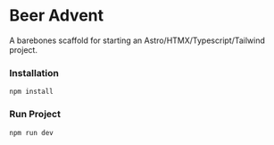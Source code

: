 # Beer Advent 

A barebones scaffold for starting an Astro/HTMX/Typescript/Tailwind project. 

### Installation
```
npm install
```

### Run Project
```
npm run dev
```
